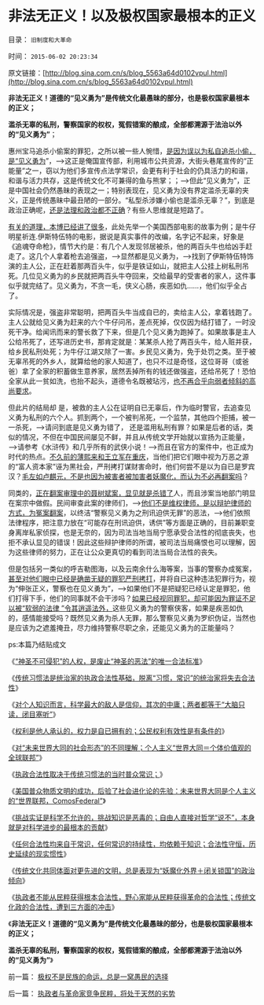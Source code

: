 # 非法无正义！以及极权国家最根本的正义

目录： `旧制度和大革命` 

时间： `2015-06-02 20:23:34` 

原文链接：[http://blog.sina.com.cn/s/blog_5563a64d0102vpul.html](http://blog.sina.com.cn/s/blog_5563a64d0102vpul.html)

**非法无正义！道德的“见义勇为”是传统文化最愚昧的部分，也是极权国家最根本的正义；**

**滥杀无辜的私刑，警察国家的权权，冤假错案的酿成，全部都溯源于法治以外的“见义勇为”**；

惠州宝马追杀小偷案的罪犯，之所以被一些人惋惜，[是因为误以为私自追杀小偷，是“见义勇为](../../../2015/5/18/开宝马见义勇为撞死逃跑小偷，毫无疑问是故意杀人罪.md)”，——>这正是俺国宣传部，利用城市公共资源，大街头巷尾宣传的“正能量”之一，窃以为他们多宣传点法学常识，会更有利于社会的仍具活力的和谐，和谐与活力共存，这是传统文化不可兼得的鱼与熊掌；；——>但此“见义勇为”，正是中国社会仍然愚昧的表现之一；特别表现在，见义勇为没有界定滥杀无辜的夹义，正是传统愚昧中最丑陋的一部分。“私型杀涉嫌小偷也是滥杀无辜？”，到底是政治正确呢，[还是法理和政治都不正确](../../../2015/5/19/人治与法治的根本区别.md)？有些人思维就是短路了。

[有关的道理，本博已经讲了很多](../../../2015/3/6/关键性的“人权断言：默认权益归于个体”.md)，此处先举一个美国西部电影的故事为例；是牛仔明星祈连.伊斯特伍特的电影，据说是真实事件的改编，名字记不起来，好象是《追魂夺命枪》，情节大约是：有几个人发现邻居被杀，他的两百头牛也给凶手赶走了。这几个人拿着枪去追强盗，——>显然都是见义勇为，——>找到了伊斯特伍特饰演的主人公，正在赶着那两百头牛，似乎是铁证如山，就把主人公挂上树私刑吊死。几位见义勇为的乡民就把两百头牛夺回来，交给最早的受害者的家人，这件事似乎就完结了。见义勇为，不贪一毛，侠义心肠，疾恶如仇……，他们似乎全占了。

实际情况是，强盗非常聪明，把两百头牛当成自已的，卖给主人公，拿着钱跑了。主人公就给见义勇为赶来的六个牛仔问吊，差点死掉，仅仅因为结打错了，一时没死干净。给闻讯而来的警长救了下来，但是几个见义勇为跑掉了。如果故事是主人公给吊死了，还写进历史书，那肯定就是：某某杀人抢了两百头牛，给人赃并获，给乡民私刑处死；为牛仔江湖又除了一害。乡民见义勇为，免于处罚之类。至于被无辜吊死的外乡人，就算给他的家人知道了，也只不过是奇怪，这位哥哥（或爸爸）拿了全家的积蓄做生意养家，居然丢掉所有的钱还做强盗，还给吊死了！恐怕全家从此一贫如洗，也抬不起头，道德令名既被玷污，[也不再合乎向弱者倾斜的高尚要求](../../../2012/12/9/强盗本能是每个人的冲动，自称为“向弱者倾斜”.md)。

但此片的结局却
是，被救的主人公在证明自已无辜后，作为临时警官，去追查见义勇为私刑的六个人。抓到两个，一个被判吊死，一个监禁，其他四个拒捕，被一一杀死，——>请问到底是见义勇为错了，
还是滥用私刑有罪？如果是后者的话，类似的情况，不但在中国民间屡见不鲜，并且从传统文学开始就以宣扬为正能量，——>请参考《水浒传》和几乎所有的武侠小说！——>而且在官方的案件中，也正成为时代的热点。[不久前的薄熙来和王立军在重庆](../../../2009/10/9/民意就是民主吗？可定制的民意呢？.md)，当他们把它们眼中视为万恶之源的“富人资本家”诬为黑社会，严刑拷打谋财害命时，他们何尝不是以为自已是罗宾汉？[毛左如卢麒元，不是也因为被害者被加害者妖魔化，而认为不必再翻案吗](../../../2012/12/23/卢麒元，李庄，李北方，石勇，南方系和铅笔社.md)？

同类的，[正在翻案审理中的聂树斌案，显见就是杀错了](../../../2013/3/25/冤案清理和涉嫌逼供讯者，各自独立的“疑罪从无”.md)人，而且涉案当地部门明显在案宗中做假。民间审查此案的律师们，——>[他们不是维权律师，是以辩护律师的方式，为冤案翻案](../../../2010/10/24/黑律师的贡献“非法无正义”.md)，以终洁“警察见义勇为之刑讯迫供无罪”的恶法，——>他们依照法律程序，把注意力放在“可能存在刑讯迫供，诱供”等方面是正确的，目前兼职变身离岸私家侦探，也是无奈的，因为司法当地当局宁愿承受合法性的彻底丧失，也拒不承认显见的错误！因此这些辩护律师的所谓，被司法当局痛恨也可以理解，因为这些律师的努力，正在让公众更真切的看到司法当局合法性的丧失。

但是包括另一类似的呼吉勒图海，以及云南余什么海等案，当事的警察办成冤案，[甚至对他们眼中已经是确凿无疑的罪犯严刑拷打](../../../2012/5/4/“总有一条法治死你”把无辜者办成铁案.md)，并将自已这种违法犯罪行为，视为“伸张正义，警察也在见义勇为”，——>如果他们不是把疑犯已经认定是罪犯，他们打得下手，他们的同事就不会干涉吗？[如果已经视同罪犯，却可能因为罪证不足以被“软弱的法律
”令其逍遥法外，](../../../2012/4/28/文革和斯大林主义中的被告人利益.md)这些见义勇为的警察侠客，如果是疾恶如仇的，感情能接受吗？既然见义勇为杀人无罪，那么警察见义勇为罗织伪证，当然也是应该为之遮羞掩丑，尽力维持警察尽职之余，还能见义勇为的正能量吗？

ps:本篇乃结贴成文

《[“神圣不可侵犯”的人权，是废止“神圣的恶法”的唯一合法标准](../../../2015/5/22/法律是神圣的，但不是“神圣不可侵犯的”.md)》

《[传统习惯法是统治家的执政合法性基础，脱离“习惯，常识”的统治家将失去合法性](../../../2015/5/23/常识是对合法性的检验，“人民没信仰，公信力下降”的社会学解读；.md)》

《[对个人知识而言，科学最大的敌人是信仰，其次的中庸；两者都等于“大脑只读，闭目塞听”](../../../2015/5/24/科学最大的敌人是信仰，其次是中庸.md)》

《[权利是他人承认的，权力是自已拥有的；公民权利有效性是有条件的](../../../2015/5/25/人权是天赋的，公民权利不是天赋的，公民社会最根本的法学常识.md)》

《[对“未来世界大同的社会形态”的不同理解；个人主义“世界大同＝个体价值观的全球联邦”](../../../2015/5/26/不同的人对“未来世界大同的社会形态”的不同理解；.md)》

《[执政合法性取决于传统习惯法的当时普众常识；](../../../2015/5/27/执政合法性取决于传统习惯法的当时普众常识；.md)》

《[美国普众物质文明的成功，后验了社会进化论的先验：未来世界大同是个人主义的“世界联邦，ComosFederal”](../../../2015/5/28/美国普众物质文明的成功，后验了社会进化论的先验.md)》

《[挑战实证是科学不允许的，挑战知识是恶毒的；自由人直接对哲学“说不”，本身就是对科学进步的最根本的贡献](../../../2015/5/29/个人主义的社会科学知识，传统社会的敌对意识形态.md)》

《[任何合法性均来自于常识，任何常识的持续性，均依赖于知识；合法性守恒，历史延续的现实惯性](../../../2015/5/30/任何合法性均来自于常识，任何常识的持续性，均依赖于知识；.md)》

《[传统文化共同体面对更先进的文明，总是表现为“妖魔化外界＋闭关锁国”的政治倾向](../../../2015/5/31/传统合法性的下降，是现代社会必然的历史进程；.md)》

《[执政者不能从民粹获得根本合法性，野心家能从民粹获得革命的合法性；传统文化政的合法性，遭到三方面的冲击](../../../2015/6/1/执政者与革命家竞争民粹，将处于天然的劣势.md)》

《**非法无正义！道德的“见义勇为”是传统文化最愚昧的部分，也是极权国家最根本的正义；**

**滥杀无辜的私刑，警察国家的权权，冤假错案的酿成，全部都溯源于法治以外的“见义勇为”**》

前一篇： [极权不是民族的命运，总是一窝愚民的选择](../../../2015/6/3/极权不是民族的命运，总是一窝愚民的选择.md)

后一篇： [执政者与革命家竞争民粹，将处于天然的劣势](../../../2015/6/1/执政者与革命家竞争民粹，将处于天然的劣势.md)

